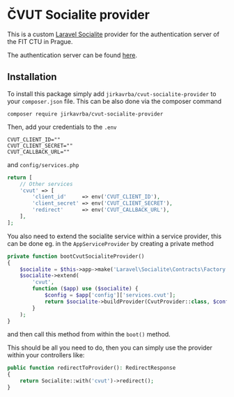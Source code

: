 # ČVUT Socialite provider

This is a custom [Laravel Socialite](https://www.github.com/laravel/socialite) provider for the authentication server of the FIT CTU in Prague.

The authentication server can be found [here](https://auth.fit.cvut.cz).

## Installation

To install this package simply add `jirkavrba/cvut-socialite-provider` to your `composer.json` file.
This can be also done via the composer command
```
composer require jirkavrba/cvut-socialite-provider
```

Then, add your credentials to the `.env` 
```dotenv
CVUT_CLIENT_ID=""
CVUT_CLIENT_SECRET=""
CVUT_CALLBACK_URL=""

```
and `config/services.php`
```php
return [
    // Other services
    'cvut' => [
        'client_id'     => env('CVUT_CLIENT_ID'),
        'client_secret' => env('CVUT_CLIENT_SECRET'),
        'redirect'      => env('CVUT_CALLBACK_URL'),
    ],
];
```


You also need to extend the socialite service within a service provider, this
can be done eg. in the `AppServiceProvider` by creating a private method

```php
private function bootCvutSocialiteProvider()
{
    $socialite = $this->app->make('Laravel\Socialite\Contracts\Factory');
    $socialite->extend(
        'cvut',
        function ($app) use ($socialite) {
            $config = $app['config']['services.cvut'];
            return $socialite->buildProvider(CvutProvider::class, $config);
        }
    );
}
```
and then call this method from within the `boot()` method.

This should be all you need to do, then you can simply use the provider within your controllers like:
```php
public function redirectToProvider(): RedirectResponse
{
    return Socialite::with('cvut')->redirect();
}

```

